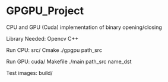# GPGPU_Project

CPU and GPU (Cuda) implementation of binary opening/closing

Library Needed: Opencv C++

Run CPU: src/ Cmake ./gpgpu path_src

Run GPU: cuda/ Makefile ./main path_src name_dst

Test images: build/
